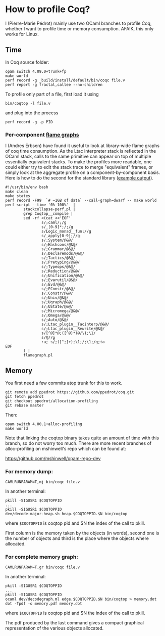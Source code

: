 # How to profile Coq?

I (Pierre-Marie Pédrot) mainly use two OCaml branches to profile Coq, whether I
want to profile time or memory consumption. AFAIK, this only works for Linux.

## Time

In Coq source folder:

```
opam switch 4.09.0+trunk+fp
make world
perf record -g _build/install/default/bin/coqc file.v
perf report -g fractal,callee --no-children
```

To profile only part of a file, first load it using

```
bin/coqtop -l file.v
```

and plug into the process

```
perf record -g -p PID
```

### Per-component [flame graphs](https://github.com/brendangregg/FlameGraph)

I (Andres Erbsen) have found it useful to look at library-wide flame graphs of
coq time consumption.  As the Ltac interpreter stack is reflected in the OCaml
stack, calls to the same primitive can appear on top of multiple essentially
equivalent stacks. To make the profiles more readable, one could either try to
edit the stack trace to merge "equivalent" frames, or simply look at the
aggregate profile on a component-by-component basis. Here is how to do the
second for the standard library ([example output](https://cdn.rawgit.com/andres-erbsen/b29b29cb6480dfc6a662062e4fcd0ae3/raw/304fc3fea9630c8e453929aa7920ca8a2a570d0b/stdlib_categorized_outermost.svg)).

```
#!/usr/bin/env bash
make clean
make states
perf record -F99  `# ~1GB of data` --call-graph=dwarf -- make world
perf script --time '0%-100%'  |
        stackcollapse-perf.pl |
        grep Coqtop__compile |
        sed -rf <(cat <<'EOF'
                s/;caml/;/g
                s/_[0-9]*;/;/g
                s/Logic_monad__fun;//g
                s/_apply[0-9];//g
                s/;System/@&@/
                s/;Hashcons/@&@/
                s/;Grammar/@&@/
                s/;Declaremods/@&@/
                s/;Tactics/@&@/
                s/;Pretyping/@&@/
                s/;Typeops/@&@/
                s/;Reduction/@&@/
                s/;Unification/@&@/
                s/;Evarutil/@&@/
                s/;Evd/@&@/
                s/;EConstr/@&@/
                s/;Constr/@&@/
                s/;Univ/@&@/
                s/;Ugraph/@&@/
                s/;UState/@&@/
                s/;Micromega/@&@/
                s/;Omega/@&@/
                s/;Auto/@&@/
                s/;Ltac_plugin__Tacinterp/@&@/
                s/;Ltac_plugin__Rewrite/@&@/
                s/[^@]*@;([^@]*)@/\1;\1/
                s/@//g
                :a; s/;([^;]+);\1;/;\1;/g;ta
EOF
        ) |
        flamegraph.pl
```

## Memory

You first need a few commits atop trunk for this to work.

```
git remote add ppedrot https://github.com/ppedrot/coq.git
git fetch ppedrot
git checkout ppedrot/allocation-profiling
git rebase master
```

Then:

```
opam switch 4.00.1+alloc-profiling
make world
```

Note that linking the coqtop binary takes quite an amount of time with this
branch, so do not worry too much. There are more recent branches of
alloc-profiling on mshinwell's repo which can be found at:

https://github.com/mshinwell/opam-repo-dev

### For memory dump:

```
CAMLRUNPARAM=T,mj bin/coqc file.v
```

In another terminal:

```
pkill -SIGUSR1 $COQTOPPID
...
pkill -SIGUSR1 $COQTOPPID
dev/decode-major-heap.sh heap.$COQTOPPID.$N bin/coqtop
```

where `$COQTOPPID` is coqtop pid and $N the index of the call to pkill.

First column is the memory taken by the objects (in words), second one is the
number of objects and third is the place where the objects where allocated.

### For complete memory graph:

```
CAMLRUNPARAM=T,gr bin/coqc file.v
```

In another terminal:

```
pkill -SIGUSR1 $COQTOPPID
...
pkill -SIGUSR1 $COQTOPPID
ocaml dev/decodegraph.ml edge.$COQTOPPID.$N bin/coqtop > memory.dot
dot -Tpdf -o memory.pdf memory.dot
```

where `$COQTOPPID` is coqtop pid and $N the index of the call to pkill.

The pdf produced by the last command gives a compact graphical representation of
the various objects allocated.
